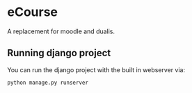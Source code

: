 # eCourse

A replacement for moodle and dualis.

## Running django project

You can run the django project with the built in webserver via:

```
python manage.py runserver
```
